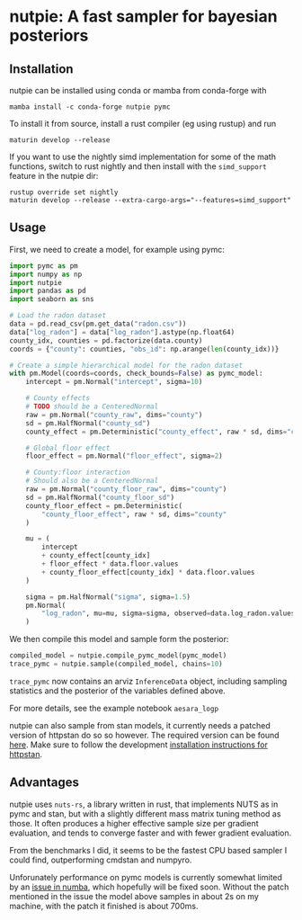 # nutpie: A fast sampler for bayesian posteriors

## Installation

nutpie can be installed using conda or mamba from conda-forge with

```
mamba install -c conda-forge nutpie pymc
```

To install it from source, install a rust compiler (eg using rustup) and run

```
maturin develop --release
```

If you want to use the nightly simd implementation for some of the math functions,
switch to rust nightly and then install with the `simd_support` feature in the nutpie dir:

```
rustup override set nightly
maturin develop --release --extra-cargo-args="--features=simd_support"
```

## Usage

First, we need to create a model, for example using pymc:

```python
import pymc as pm
import numpy as np
import nutpie
import pandas as pd
import seaborn as sns

# Load the radon dataset
data = pd.read_csv(pm.get_data("radon.csv"))
data["log_radon"] = data["log_radon"].astype(np.float64)
county_idx, counties = pd.factorize(data.county)
coords = {"county": counties, "obs_id": np.arange(len(county_idx))}

# Create a simple hierarchical model for the radon dataset
with pm.Model(coords=coords, check_bounds=False) as pymc_model:
    intercept = pm.Normal("intercept", sigma=10)

    # County effects
    # TODO should be a CenteredNormal
    raw = pm.Normal("county_raw", dims="county")
    sd = pm.HalfNormal("county_sd")
    county_effect = pm.Deterministic("county_effect", raw * sd, dims="county")

    # Global floor effect
    floor_effect = pm.Normal("floor_effect", sigma=2)

    # County:floor interaction
    # Should also be a CenteredNormal
    raw = pm.Normal("county_floor_raw", dims="county")
    sd = pm.HalfNormal("county_floor_sd")
    county_floor_effect = pm.Deterministic(
        "county_floor_effect", raw * sd, dims="county"
    )

    mu = (
        intercept
        + county_effect[county_idx]
        + floor_effect * data.floor.values
        + county_floor_effect[county_idx] * data.floor.values
    )

    sigma = pm.HalfNormal("sigma", sigma=1.5)
    pm.Normal(
        "log_radon", mu=mu, sigma=sigma, observed=data.log_radon.values, dims="obs_id"
    )
```

We then compile this model and sample form the posterior:

```python
compiled_model = nutpie.compile_pymc_model(pymc_model)
trace_pymc = nutpie.sample(compiled_model, chains=10)
```

`trace_pymc` now contains an arviz `InferenceData` object, including sampling
statistics and the posterior of the variables defined above.

For more details, see the example notebook `aesara_logp`

nutpie can also sample from stan models, it currently needs a patched version of httpstan do so so however.
The required version can be found [here](https://github.com/stan-dev/httpstan/pull/600).
Make sure to follow the development
[installation instructions for httpstan](https://httpstan.readthedocs.io/en/latest/installation.html#installation-from-source).

## Advantages

nutpie uses `nuts-rs`, a library written in rust, that implements NUTS as in
pymc and stan, but with a slightly different mass matrix tuning method as
those. It often produces a higher effective sample size per gradient
evaluation, and tends to converge faster and with fewer gradient evaluation.

From the benchmarks I did, it seems to be the fastest CPU based sampler I could
find, outperforming cmdstan and numpyro.

Unforunately performance on pymc models is currently somewhat limited by an
[issue in numba](https://github.com/numba/numba/issues/8156), which hopefully
will be fixed soon. Without the patch mentioned in the issue the model above
samples in about 2s on my machine, with the patch it finished is about 700ms.
